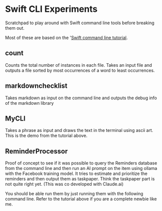 # Swift CLI Experiments
Scratchpad to play around with Swift command line tools before breaking them out.

Most of these are based on the '[Swift command line tutorial](https://www.swift.org/getting-started/cli-swiftpm/).

## count

Counts the total number of instances in each file. Takes an input file and outputs a file sorted by most occurrences of a word to least occurrences.

## markdownchecklist

Takes markdown as input on the command line and outputs the debug info of the markdown library

## MyCLI

Takes a phrase as input and draws the text in the terminal using ascii art. This is the demo from the tutorial above.

## ReminderProcessor

Proof of concept to see if it was possible to query the Reminders database from the command line and then run an AI prompt on the item using ollama with the Facebook training model. It tries to estimate and prioritize the reminders and then output them as taskpaper. Think the taskpaper part is not quite right yet. (This was co developed with Claude.ai)

You should be able run them by just running them with the following command line. Refer to the tutorial above if you are a complete newbie like me.

```swift run <PackageName>